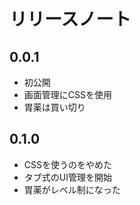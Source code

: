 # リリースノート

## 0.0.1
- 初公開
- 画面管理にCSSを使用
- 胃薬は買い切り

## 0.1.0
- CSSを使うのをやめた
- タブ式のUI管理を開始
- 胃薬がレベル制になった